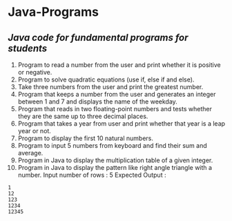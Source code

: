 # Java-Programs
## *Java code for fundamental programs for students*
1. Program to read a number from the user and print whether it is positive or negative. 
2. Program to solve quadratic equations (use if, else if and else). 
3. Take three numbers from the user and print the greatest number.
4. Program that keeps a number from the user and generates an integer between 1 and 7 and displays 
the name of the weekday.
5. Program that reads in two floating-point numbers and tests whether they are the same up to three 
decimal places.
6. Program that takes a year from user and print whether that year is a leap year or not.
7. Program to display the first 10 natural numbers.
8. Program to input 5 numbers from keyboard and find their sum and average.
9. Program in Java to display the multiplication table of a given integer.
10. Program in Java to display the pattern like right angle triangle with a number.
 Input number of rows : 5
 Expected Output :
 ```
1 
12 
123 
1234 
12345
```
